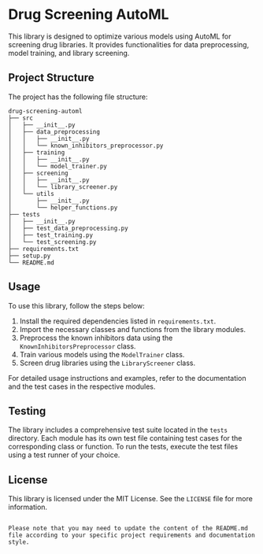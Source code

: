 # Drug Screening AutoML

This library is designed to optimize various models using AutoML for screening drug libraries. It provides functionalities for data preprocessing, model training, and library screening.

## Project Structure

The project has the following file structure:

```
drug-screening-automl
├── src
│   ├── __init__.py
│   ├── data_preprocessing
│   │   ├── __init__.py
│   │   └── known_inhibitors_preprocessor.py
│   ├── training
│   │   ├── __init__.py
│   │   └── model_trainer.py
│   ├── screening
│   │   ├── __init__.py
│   │   └── library_screener.py
│   └── utils
│       ├── __init__.py
│       └── helper_functions.py
├── tests
│   ├── __init__.py
│   ├── test_data_preprocessing.py
│   ├── test_training.py
│   └── test_screening.py
├── requirements.txt
├── setup.py
└── README.md
```

## Usage

To use this library, follow the steps below:

1. Install the required dependencies listed in `requirements.txt`.
2. Import the necessary classes and functions from the library modules.
3. Preprocess the known inhibitors data using the `KnownInhibitorsPreprocessor` class.
4. Train various models using the `ModelTrainer` class.
5. Screen drug libraries using the `LibraryScreener` class.

For detailed usage instructions and examples, refer to the documentation and the test cases in the respective modules.

## Testing

The library includes a comprehensive test suite located in the `tests` directory. Each module has its own test file containing test cases for the corresponding class or function. To run the tests, execute the test files using a test runner of your choice.

## License

This library is licensed under the MIT License. See the `LICENSE` file for more information.
```

Please note that you may need to update the content of the README.md file according to your specific project requirements and documentation style.
